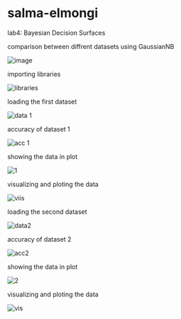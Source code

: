 # salma-elmongi


lab4: Bayesian Decision Surfaces


comparison between diffrent datasets using GaussianNB


![image](https://user-images.githubusercontent.com/117605778/216795617-621dac9a-ae9b-499e-8a41-643715105971.png)


importing libraries 


![libraries](https://user-images.githubusercontent.com/117605778/216795764-75596ffa-e147-4148-916f-35bf25c19108.png)


loading the first dataset


![data 1](https://user-images.githubusercontent.com/117605778/216795864-66f6e59f-281d-4651-9879-1c7dd779c11c.png)


accuracy of dataset 1

![acc 1](https://user-images.githubusercontent.com/117605778/216795926-7c15541e-971e-44b0-b38c-a4f980bce40b.png)


showing the data in plot 


![1](https://user-images.githubusercontent.com/117605778/216795983-d3f7d310-3923-46dc-a723-9b2b0dbe858f.png)


visualizing and ploting the data 

![viis](https://user-images.githubusercontent.com/117605778/216796035-528632c2-b4ca-466d-b459-83ac24735c4a.png)


loading the second dataset


![data2](https://user-images.githubusercontent.com/117605778/216796085-bdddbccd-8179-43b4-8ac3-2dc3adfb7c2a.png)


accuracy of dataset 2


![acc2](https://user-images.githubusercontent.com/117605778/216796126-37f83a18-755c-4606-8401-dd93c86b22eb.png)



showing the data in plot


![2](https://user-images.githubusercontent.com/117605778/216796167-3eed1198-0995-4e7e-8195-ffd5abbf226c.png)




visualizing and ploting the data 




![vis](https://user-images.githubusercontent.com/117605778/216796222-05d4359c-a3ed-42f3-8421-89cfdc251b3c.png)











